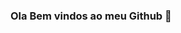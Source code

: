 ### Ola Bem vindos ao meu Github 👋

<!--
**viniciusbzerra/viniciusbzerra** is a ✨ _special_ ✨ repository because its `README.md` (this file) appears on your GitHub profile.

Sou TECNICO DE INFORMATICA, não estou na áre de TI no momento porem a procura de uma oportunidade para me reecolocar na área de Tecnologia:
Atuamente estou entrando no mundo da programação, e espero me dar muito bem, ATUALMENTE estou estudando JavaScript porem, tenho planos que essa plataforma seja apenas uma porta de entrada para muitas outra linguagens que viram. 🙏

- 🔭 Atualmente trabalho em uma casa de material de construção "GUEMAT" como conferente.
- 🌱 Tenho estudado HTML, CSS e Javascript
- 👯 Estou postando a minha evolução com os estudos no ! [viniciusbzerra.github.io/](http://viniciusbzerra.github.io)
- 🤔 I’m looking for help with ...
- 💬 Ask me about ...
- 📫 How to reach me: ...
- 😄 Pronouns: ...
- ⚡ Fun fact: ...
-->
